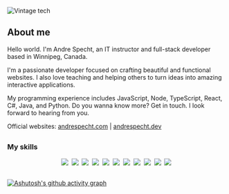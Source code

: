 ![Vintage tech](assets/vintage.jpg "Vintage tech")

## About me

Hello world. I'm Andre Specht, an IT instructor and full-stack developer based
in Winnipeg, Canada.

I'm a passionate developer focused on crafting beautiful and functional 
websites. I also love teaching and helping others to turn ideas into amazing 
interactive applications.

My programming experience includes JavaScript, Node, TypeScript, React,
C#, Java, and Python. Do you wanna know more? Get in touch. I look forward to
hearing from you.

Official websites: <a href="https://andrespecht.com/" target="_blank">andrespecht.com</a> | <a href="https://andrespecht.dev/" target="_blank">andrespecht.dev</a>

##

### My skills
<p align="center">
  <img src="https://img.shields.io/badge/code-javascript-informational?style=for-the-badge&logo=javascript&logoColor=white&color=49c8ea"/>&nbsp;
  <img src="https://img.shields.io/badge/code-node-informational?style=for-the-badge&logo=javascript&logoColor=white&color=49c8ea")/>&nbsp;
  <img src="https://img.shields.io/badge/code-typescript-informational?style=for-the-badge&logo=typescript&logoColor=white&color=49c8ea")/>&nbsp;
  <img src="https://img.shields.io/badge/code-react-informational?style=for-the-badge&logo=react&logoColor=white&color=49c8ea")/>&nbsp;
  <img src="https://img.shields.io/badge/code-c%23-informational?style=for-the-badge&logo=csharp&logoColor=white&color=49c8ea")/>&nbsp;
  <img src="https://img.shields.io/badge/code-java-informational?style=for-the-badge&logo=java&logoColor=white&color=49c8ea")/>&nbsp;
  <img src="https://img.shields.io/badge/code-python-informational?style=for-the-badge&logo=python&logoColor=white&color=49c8ea")/>&nbsp;
  <img src="https://img.shields.io/badge/web-html-informational?style=for-the-badge&logo=html5&logoColor=white&color=49c8ea")/>&nbsp;
  <img src="https://img.shields.io/badge/web-css-informational?style=for-the-badge&logo=css3&logoColor=white&color=49c8ea")/>&nbsp;
  <img src="https://img.shields.io/badge/db-mysql-informational?style=for-the-badge&logo=mysql&logoColor=white&color=49c8ea")/>&nbsp;
  <img src="https://img.shields.io/badge/db-firebase-informational?style=for-the-badge&logo=firebase&logoColor=white&color=49c8ea")/>
</p>

##

[![Ashutosh's github activity graph](https://github-readme-activity-graph.cyclic.app/graph?username=mrspecht&theme=react-dark&hide_border=true)](https://github.com/ashutosh00710/github-readme-activity-graph)

<!---
### My stats

<a href="https://github.com/mrspecht">
  <img height="205px" align="center" src="https://github-readme-stats.vercel.app/api?username=mrspecht&theme=vue&show_icons=true" alt="My GitHub stats" />
</a>
<a href="https://github.com/mrspecht">
  <img align="center" src="https://github-readme-stats.vercel.app/api/top-langs/?username=andrespecht&theme=vue&hide=Ruby&show_icons=true&langs_count=3" alt="My 
  GitHub stats"/>
</a>
--_>